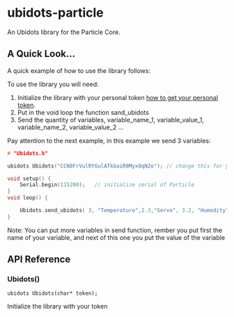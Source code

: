 # ubidots-particle
An Ubidots library for the Particle Core.

## A Quick Look...
A quick example of how to use the library follows:

To use the library you will need:

1. Initialize the library with your personal token [how to get your personal token](http://ubidots.com/docs/get_started/quickstart/tutorial.html).
2. Put in the void loop the function sand_ubidots
3. Send the quantity of variables,  variable_name_1, variable_value_1, variable_name_2, variable_value_2 ... 

Pay attention to the next example, in this example we send 3 variables:

``` cpp
# "Ubidots.h"

ubidots Ubidots("CCN8FrVulRYGulATkbaiR9Myx8qN2o"); // change this for your token

void setup() {
    Serial.begin(115200);   // initialize serial of Particle
}
void loop() {

    Ubidots.send_ubidots( 3, "Temperature",2.3,"Servo", 3.2, "Humedity", 4.2 ); 
}
```
Note: You can put more variables in send function, rember you put first the name of your variable, and next of this one you put the value of the variable

## API Reference

### Ubidots()

```
ubidots Ubidots(char* token);

```
Initialize the library with your token


